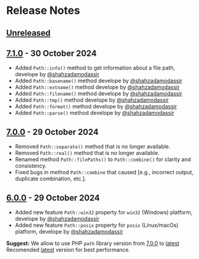 # Release Notes
## [Unreleased](https://github.com/lazervel/path/releases/tag/v7.0.0)

## [7.1.0](https://github.com/lazervel/path/releases/tag/v7.1.0) - 30 October 2024
- Added `Path::info()` method to get information about a file path, develope by [@shahzadamodassir](https://github.com/shahzadamodassir)
- Added `Path::basename()` method develope by [@shahzadamodassir](https://github.com/shahzadamodassir)
- Added `Path::extname()` method develope by [@shahzadamodassir](https://github.com/shahzadamodassir)
- Added `Path::filename()` method develope by [@shahzadamodassir](https://github.com/shahzadamodassir)
- Added `Path::tmp()` method develope by [@shahzadamodassir](https://github.com/shahzadamodassir)
- Added `Path::format()` method develope by [@shahzadamodassir](https://github.com/shahzadamodassir)
- Added `Path::parse()` method develope by [@shahzadamodassir](https://github.com/shahzadamodassir)

## [7.0.0](https://github.com/lazervel/path/releases/tag/v7.0.0) - 29 October 2024
- Removed `Path::separate()` method that is no longer available.
- Removed `Path::real()` method that is no longer available.
- Renamed method `Path::filePaths()` to `Path::combine()` for clarity and consistency.
- Fixed bugs in method `Path::combine` that caused [e.g., incorrect output, duplicate combination, etc.].

## [6.0.0](https://github.com/lazervel/path/releases/tag/v6.0.0) - 29 October 2024
- Added new feature `Path::win32` property for `win32` (Windows) platform, develope by [@shahzadamodassir](https://github.com/shahzadamodassir)
- Added new feature `Path::posix` property for `posix` (Linux/macOs) platform, develope by [@shahzadamodassir](https://github.com/shahzadamodassir)

**Suggest:** We allow to use PHP `path` library version from [7.0.0](https://github.com/lazervel/path/releases/tag/v7.0.0) to [latest](https://github.com/lazervel/path/releases/latest) Recomended [latest](https://github.com/lazervel/path/releases/latest) version for best performance.